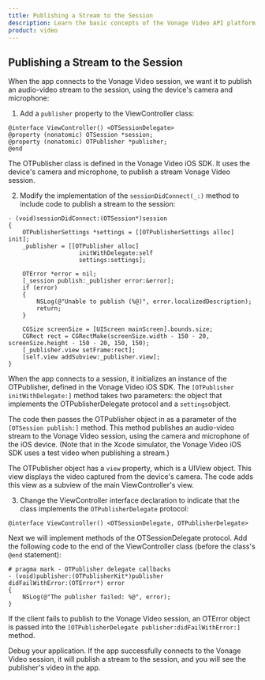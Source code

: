 ```yaml
---
title: Publishing a Stream to the Session
description: Learn the basic concepts of the Vonage Video API platform, including how users can communicate through video, voice, and messaging. Explore a basic Vonage Video API flow.
product: video
--- 
```


## Publishing a Stream to the Session

When the app connects to the Vonage Video session, we want it to publish an audio-video stream to the session, using the device's camera and microphone:

1. Add a `publisher` property to the ViewController class:

```objc
@interface ViewController() <OTSessionDelegate>
@property (nonatomic) OTSession *session;
@property (nonatomic) OTPublisher *publisher;
@end
```

The OTPublisher class is defined in the Vonage Video iOS SDK. It uses the device's camera and microphone, to publish a stream Vonage Video session.

2. Modify the implementation of the `sessionDidConnect(_:)` method to include code to publish a stream to the session:

```objc
- (void)sessionDidConnect:(OTSession*)session
{
    OTPublisherSettings *settings = [[OTPublisherSettings alloc] init];
    _publisher = [[OTPublisher alloc]
                    initWithDelegate:self
                    settings:settings];

    OTError *error = nil;
    [_session publish:_publisher error:&error];
    if (error)
    {
        NSLog(@"Unable to publish (%@)", error.localizedDescription);
        return;
    }

    CGSize screenSize = [UIScreen mainScreen].bounds.size;
    CGRect rect = CGRectMake(screenSize.width - 150 - 20, screenSize.height - 150 - 20, 150, 150);
    [_publisher.view setFrame:rect];
    [self.view addSubview:_publisher.view];
}
```

When the app connects to a session, it initializes an instance of the OTPublisher, defined in the Vonage Video iOS SDK. The `[OTPublisher initWithDelegate:]` method takes two parameters: the object that implements the OTPublisherDelegate protocol and a `settings`object.

The code then passes the OTPublisher object in as a parameter of the `[OTSession publish:]` method. This method publishes an audio-video stream to the Vonage Video session, using the camera and microphone of the iOS device. (Note that in the Xcode simulator, the Vonage Video iOS SDK uses a test video when publishing a stream.)

The OTPublisher object has a `view` property, which is a UIView object. This view displays the video captured from the device's camera. The code adds this view as a subview of the main ViewController's view.

3. Change the ViewController interface declaration to indicate that the class implements the `OTPublisherDelegate` protocol:

```objc
@interface ViewController() <OTSessionDelegate, OTPublisherDelegate>
```

Next we will implement methods of the OTSessionDelegate protocol. Add the following code to the end of the ViewController class (before the class's `@end` statement):

```objc
# pragma mark - OTPublisher delegate callbacks
- (void)publisher:(OTPublisherKit*)publisher
didFailWithError:(OTError*) error
{
    NSLog(@"The publisher failed: %@", error);
} 
```

If the client fails to publish to the Vonage Video session, an OTError object is passed into the `[OTPublisherDelegate publisher:didFailWithError:]` method.

Debug your application. If the app successfully connects to the Vonage Video session, it will publish a stream to the session, and you will see the publisher's video in the app.
